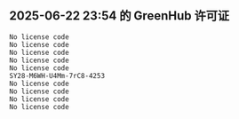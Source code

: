 ## 2025-06-22 23:54 的 GreenHub 许可证
```
No license code
No license code
No license code
No license code
No license code
SY28-M6WH-U4Mm-7rC8-4253
No license code
No license code
No license code
No license code
```
